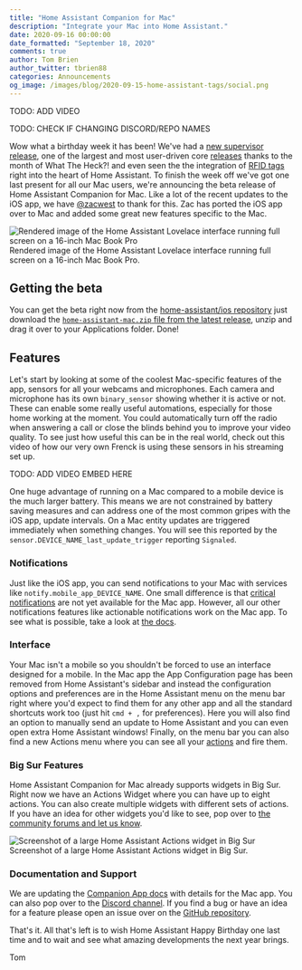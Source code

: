 ```yaml
---
title: "Home Assistant Companion for Mac"
description: "Integrate your Mac into Home Assistant."
date: 2020-09-16 00:00:00
date_formatted: "September 18, 2020"
comments: true
author: Tom Brien
author_twitter: tbrien88
categories: Announcements
og_image: /images/blog/2020-09-15-home-assistant-tags/social.png
---
```


TODO: ADD VIDEO

TODO: CHECK IF CHANGING DISCORD/REPO NAMES


Wow what a birthday week it has been! We've had a [new supervisor release](/blog/2020/09/16/supervisor-joins-the-part), one of the largest and most user-driven core [releases](/blog/2020/09/17/release-115) thanks to the month of What The Heck?! and even seen the the integration of [RFID tags](/blog/2020/09/15/home-assistant-tags) right into the heart of Home Assistant. To finish the week off we've got one last present for all our Mac users, we're announcing the beta release of Home Assistant Companion for Mac. Like a lot of the recent updates to the iOS app, we have [@zacwest](https://github.com/zacwest) to thank for this. Zac has ported the iOS app over to Mac and added some great new features specific to the Mac.

<p class='img'>
<img src='/images/blog/2020-09-18-mac-companion/render.png' alt='Rendered image of the Home Assistant Lovelace interface running full screen on a 16-inch Mac Book Pro'></a>
Rendered image of the Home Assistant Lovelace interface running full screen on a 16-inch Mac Book Pro.
</p>

## Getting the beta

You can get the beta right now from the [home-assistant/ios repository](https://github.com/home-assistant/iOS) just download the [`home-assistant-mac.zip` file from the latest release](https://companion.home-assistant.io/app/mac/latest), unzip and drag it over to your Applications folder. Done!

## Features

Let's start by looking at some of the coolest Mac-specific features of the app, sensors for all your webcams and microphones. Each camera and microphone has its own `binary_sensor` showing whether it is active or not. These can enable some really useful automations, especially for those home working at the moment. You could automatically turn off the radio when answering a call or close the blinds behind you to improve your video quality. To see just how useful this can be in the real world, check out this video of how our very own Frenck is using these sensors in his streaming set up.

TODO: ADD VIDEO EMBED HERE

One huge advantage of running on a Mac compared to a mobile device is the much larger battery. This means we are not constrained by battery saving measures and can address one of the most common gripes with the iOS app, update intervals. On a Mac entity updates are triggered immediately when something changes. You will see this reported by the `sensor.DEVICE_NAME_last_update_trigger` reporting `Signaled`.

### Notifications

Just like the iOS app, you can send notifications to your Mac with services like `notify.mobile_app_DEVICE_NAME`. One small difference is that [critical notifications](https://companion.home-assistant.io/docs/notifications/critical-notifications) are not yet available for the Mac app. However, all our other notifications features like actionable notifications work on the Mac app. To see what is possible, take a look at [the docs](https://companion.home-assistant.io/).

### Interface

Your Mac isn't a mobile so you shouldn't be forced to use an interface designed for a mobile. In the Mac app the App Configuration page has been removed from Home Assistant's sidebar and instead the configuration options and preferences are in the Home Assistant menu on the menu bar right where you'd expect to find them for any other app and all the standard shortcuts work too (just hit `cmd + ,` for preferences). Here you will also find an option to manually send an update to Home Assistant and you can even open extra Home Assistant windows! Finally, on the menu bar you can also find a new Actions menu where you can see all your [actions](https://companion.home-assistant.io/docs/core/actions) and fire them.

### Big Sur Features

Home Assistant Companion for Mac already supports widgets in Big Sur. Right now we have an Actions Widget where you can have up to eight actions. You can also create multiple widgets with different sets of actions. If you have an idea for other widgets you'd like to see, pop over to [the community forums and let us know](https://community.home-assistant.io/t/what-kind-of-ios-14-widgets-would-you-like-to-see/211112/14).

<p class='img'>
<img src='/images/blog/2020-09-18-mac-companion/actions-widget.png' alt='Screenshot of a large Home Assistant Actions widget in Big Sur'></a>
Screenshot of a large Home Assistant Actions widget in Big Sur.
</p>

### Documentation and Support

We are updating the [Companion App docs](https://companion.home-assistant.io) with details for the Mac app. You can also pop over to the [Discord channel](https://discord.com/login?redirect_to=%2Fchannels%2F330944238910963714%2F551871772484698112). If you find a bug or have an idea for a feature please open an issue over on the [GitHub repository](https://github.com/home-assistant/iOS/issues/new/choose).

That's it. All that's left is to wish Home Assistant Happy Birthday one last time and to wait and see what amazing developments the next year brings.

Tom

